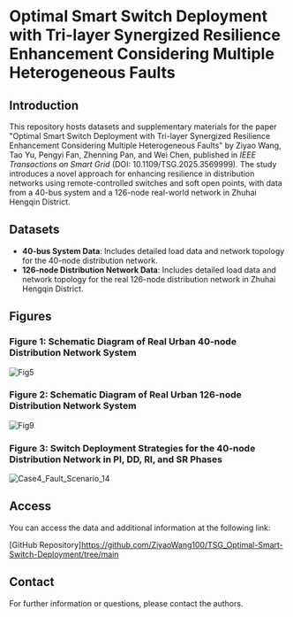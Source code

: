 # Optimal Smart Switch Deployment with Tri-layer Synergized Resilience Enhancement Considering Multiple Heterogeneous Faults

## Introduction
This repository hosts datasets and supplementary materials for the paper "Optimal Smart Switch Deployment with Tri-layer Synergized Resilience Enhancement Considering Multiple Heterogeneous Faults" by Ziyao Wang, Tao Yu, Pengyi Fan, Zhenning Pan, and Wei Chen, published in _IEEE Transactions on Smart Grid_ (DOI: 10.1109/TSG.2025.3569999). The study introduces a novel approach for enhancing resilience in distribution networks using remote-controlled switches and soft open points, with data from a 40-bus system and a 126-node real-world network in Zhuhai Hengqin District.

## Datasets
- **40-bus System Data**: Includes detailed load data and network topology for the 40-node distribution network.
- **126-node Distribution Network Data**: Includes detailed load data and network topology for the real 126-node distribution network in Zhuhai Hengqin District.

## Figures
### Figure 1: Schematic Diagram of Real Urban 40-node Distribution Network System
![Fig5](https://github.com/user-attachments/assets/18a3cc17-c01d-4961-85dc-99d6296a5109)


### Figure 2: Schematic Diagram of Real Urban 126-node Distribution Network System
![Fig9](https://github.com/user-attachments/assets/73e80d5d-961b-4b0c-a234-7cf4281f8390)

### Figure 3: Switch Deployment Strategies for the 40-node Distribution Network in PI, DD, RI, and SR Phases
![Case4_Fault_Scenario_14](https://github.com/user-attachments/assets/5be972bc-bd65-4596-8c02-ae00dc1bca1c)

## Access
You can access the data and additional information at the following link: 

[GitHub Repository]https://github.com/ZiyaoWang100/TSG_Optimal-Smart-Switch-Deployment/tree/main

## Contact
For further information or questions, please contact the authors.
